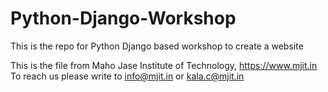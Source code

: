 # Python-Django-Workshop
This is the repo for Python Django based workshop to create a website

This is the file from Maho Jase Institute of Technology, https://www.mjit.in
To reach us please write to info@mjit.in or kala.c@mjit.in
